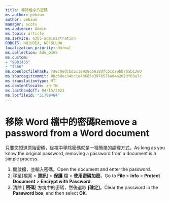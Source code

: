 ```yaml
---
title: 移除檔中的密碼
ms.author: pebaum
author: pebaum
manager: scotv
ms.audience: Admin
ms.topic: article
ms.service: o365-administration
ROBOTS: NOINDEX, NOFOLLOW
localization_priority: Normal
ms.collection: Adm_O365
ms.custom:
- "9001455"
- "3466"
ms.openlocfilehash: 7a8c0edcbd511e929bb618dfc51d79bb7b5b13e0
ms.sourcegitcommit: 8bc60ec34bc1e40685e3976576e04a2623f63a7c
ms.translationtype: MT
ms.contentlocale: zh-TW
ms.lasthandoff: 04/15/2021
ms.locfileid: "51799404"
---
```

# <a name="remove-a-password-from-a-word-document"></a><span data-ttu-id="643a4-102">移除 Word 檔中的密碼</span><span class="sxs-lookup"><span data-stu-id="643a4-102">Remove a password from a Word document</span></span>

<span data-ttu-id="643a4-103">只要您知道原始密碼，從檔中移除密碼就是一種簡單的處理方式。</span><span class="sxs-lookup"><span data-stu-id="643a4-103">As long as you know the original password, removing a password from a document is a simple process.</span></span>

1. <span data-ttu-id="643a4-104">開啟檔，並輸入密碼。</span><span class="sxs-lookup"><span data-stu-id="643a4-104">Open the document and enter the password.</span></span>
2. <span data-ttu-id="643a4-105">移至[檔案  >  **資訊**]  >  **保護** 檔  >  **使用密碼加密**。</span><span class="sxs-lookup"><span data-stu-id="643a4-105">Go to **File** > **Info** > **Protect Document** > **Encrypt with Password**.</span></span>
3. <span data-ttu-id="643a4-106">清除 [ **密碼**] 方塊中的密碼，然後選取 **[確定]**。</span><span class="sxs-lookup"><span data-stu-id="643a4-106">Clear the password in the **Password box**, and then select **OK**.</span></span>